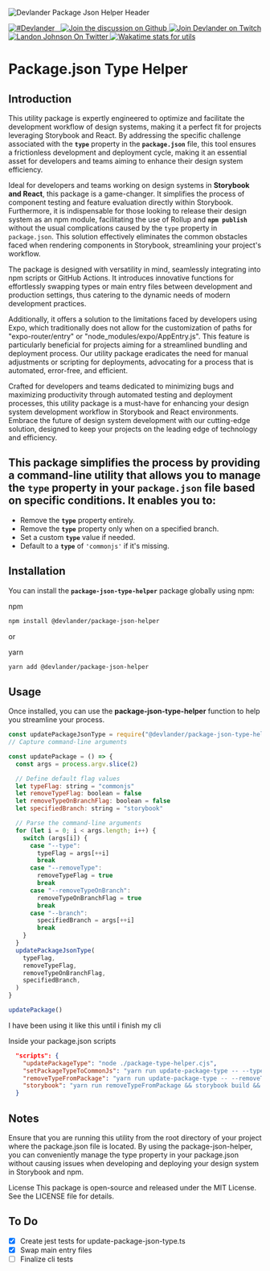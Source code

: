 
![Devlander Package Json Helper Header](https://github.com/Devlander-Software/package-json-type-helper/raw/main/media/images/package-json-type-helper-preview.jpg)



<a href="https://twitter.com/intent/tweet?button_hashtag=Devlander" target="\_parent">
  <img alt="#Devlander" src="https://img.shields.io/twitter/url?color=%2308a0e9&label=%23Devlander&style=social&url=https%3A%2F%2Ftwitter.com%2Fintent%2Ftweet%3Fbutton_hashtag%3DDevlander">
</a><a href="https://bit.ly/devlander-discord-invite" target="\_parent">
  <img alt="" src="https://img.shields.io/badge/Discord-Devlander-%235865F2" />
</a>

<a href="https://www.npmjs.com/package/@devlander/package-json-helper" target="\_parent">

  <img alt="" src="https://img.shields.io/npm/dm/@devlander/package-json-helper.svg" />
</a>

<a href="https://github.com/orgs/Devlander-Software/discussions">
  <img alt="Join the discussion on Github" src="https://img.shields.io/badge/Github%20Discussions%20%26%20Support-Chat%20now!-blue" />
</a>

<a href="https://bit.ly/3zg6mBG">
  <img alt="Join Devlander on Twitch" src="https://img.shields.io/twitch/status/twitch" />
</a>



<a href="https://bit.ly/landonwjohnson-on-twitter" target="\_parent">
  <img alt="Landon Johnson On Twitter" src="https://img.shields.io/twitter/follow/landonwjohnson.svg?style=social&label=Follow" />
</a> 



<a href="https://bit.ly/landonwjohnson-on-twitter" target="_parent">
  <img alt="Wakatime stats for utils" src="https://wakatime.com/badge/user/bd50b6c5-e0ca-4937-83b3-ab2d13adbc73/project/018bf414-eac6-416d-ad31-229b5e62bad3.svg" />
</a> 



# Package.json Type Helper

## Introduction

This utility package is expertly engineered to optimize and facilitate the development workflow of design systems, making it a perfect fit for projects leveraging Storybook and React. By addressing the specific challenge associated with the **`type`** property in the **`package.json`** file, this tool ensures a frictionless development and deployment cycle, making it an essential asset for developers and teams aiming to enhance their design system efficiency.

Ideal for developers and teams working on design systems in **Storybook and React**, this package is a game-changer. It simplifies the process of component testing and feature evaluation directly within Storybook. Furthermore, it is indispensable for those looking to release their design system as an npm module, facilitating the use of Rollup and **`npm publish`** without the usual complications caused by the `type` property in `package.json`. This solution effectively eliminates the common obstacles faced when rendering components in Storybook, streamlining your project's workflow.

The package is designed with versatility in mind, seamlessly integrating into npm scripts or GitHub Actions. It introduces innovative functions for effortlessly swapping types or main entry files between development and production settings, thus catering to the dynamic needs of modern development practices.

Additionally, it offers a solution to the limitations faced by developers using Expo, which traditionally does not allow for the customization of paths for "expo-router/entry" or "node_modules/expo/AppEntry.js". This feature is particularly beneficial for projects aiming for a streamlined bundling and deployment process. Our utility package eradicates the need for manual adjustments or scripting for deployments, advocating for a process that is automated, error-free, and efficient.

Crafted for developers and teams dedicated to minimizing bugs and maximizing productivity through automated testing and deployment processes, this utility package is a must-have for enhancing your design system development workflow in Storybook and React environments. Embrace the future of design system development with our cutting-edge solution, designed to keep your projects on the leading edge of technology and efficiency.

## This package simplifies the process by providing a command-line utility that allows you to manage the `type` property in your `package.json` file based on specific conditions. It enables you to:

- Remove the **`type`** property entirely.
- Remove the **`type`** property only when on a specified branch.
- Set a custom **`type`** value if needed.
- Default to a **`type`** of `'commonjs'` if it's missing.

## Installation

You can install the **`package-json-type-helper`** package globally using npm:

npm
```bash
npm install @devlander/package-json-helper
```

or

yarn
```bash
yarn add @devlander/package-json-helper
```

## Usage
Once installed, you can use the **package-json-type-helper** function to help you streamline your process. 

```javascript
const updatePackageJsonType = require("@devlander/package-json-type-helper")
// Capture command-line arguments

const updatePackage = () => {
  const args = process.argv.slice(2)

  // Define default flag values
  let typeFlag: string = "commonjs"
  let removeTypeFlag: boolean = false
  let removeTypeOnBranchFlag: boolean = false
  let specifiedBranch: string = "storybook"

  // Parse the command-line arguments
  for (let i = 0; i < args.length; i++) {
    switch (args[i]) {
      case "--type":
        typeFlag = args[++i]
        break
      case "--removeType":
        removeTypeFlag = true
        break
      case "--removeTypeOnBranch":
        removeTypeOnBranchFlag = true
        break
      case "--branch":
        specifiedBranch = args[++i]
        break
    }
  }
  updatePackageJsonType(
    typeFlag,
    removeTypeFlag,
    removeTypeOnBranchFlag,
    specifiedBranch,
  )
}

updatePackage()

```

I have been using it like this until i finish my cli


Inside your package.json scripts
```json
  "scripts": {
    "updatePackageType": "node ./package-type-helper.cjs",
    "setPackageTypeToCommonJs": "yarn run update-package-type -- --type commonjs",
    "removeTypeFromPackage": "yarn run update-package-type -- --removeType",
    "storybook": "yarn run removeTypeFromPackage && storybook build && storybook dev"
  }

```




## Notes
Ensure that you are running this utility from the root directory of your project where the package.json file is located.
By using the package-json-helper, you can conveniently manage the type property in your package.json without causing issues when developing and deploying your design system in Storybook and npm.

License
This package is open-source and released under the MIT License. See the LICENSE file for details.


## To Do
- [x] Create jest tests for update-package-json-type.ts
- [x] Swap main entry files 
- [ ] Finalize cli tests
